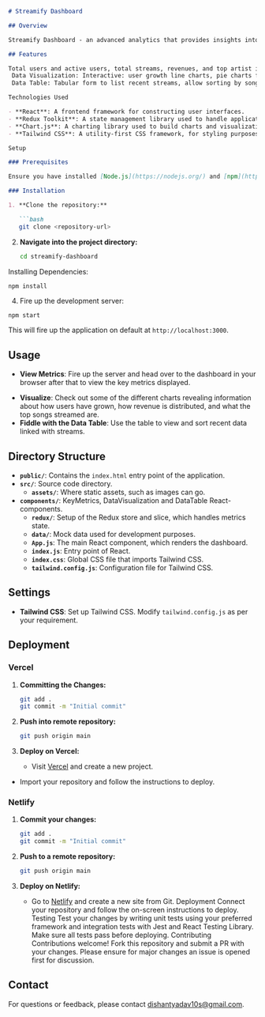 
```markdown
# Streamify Dashboard

## Overview

Streamify Dashboard - an advanced analytics that provides insights into the data of music streaming. The application offers the ability to view key metrics, visualize trends in data, and manage the most recent stream records all in an intuitive and clean manner.

## Features

Total users and active users, total streams, revenues, and top artist in an elegant card.
 Data Visualization: Interactive: user growth line charts, pie charts for revenue distribution, top streamed songs bar charts.
 Data Table: Tabular form to list recent streams, allow sorting by song name, artist, date streamed, stream count.

Technologies Used

- **React**: A frontend framework for constructing user interfaces.
- **Redux Toolkit**: A state management library used to handle application state.
- **Chart.js**: A charting library used to build charts and visualizations.
- **Tailwind CSS**: A utility-first CSS framework, for styling purposes.

Setup

### Prerequisites

Ensure you have installed [Node.js](https://nodejs.org/) and [npm](https://www.npmjs.com/).

### Installation

1. **Clone the repository:**

   ```bash
   git clone <repository-url>
   ```

2. **Navigate into the project directory:**

   ```bash
   cd streamify-dashboard
Installing Dependencies:

``` 
npm install
```
4. Fire up the development server:

```bash
npm start
```

This will fire up the application on default at `http://localhost:3000`.
## Usage

* **View Metrics**: Fire up the server and head over to the dashboard in your browser after that to view the key metrics displayed.
- **Visualize**: Check out some of the different charts revealing information about how users have grown, how revenue is distributed, and what the top songs streamed are.
- **Fiddle with the Data Table**: Use the table to view and sort recent data linked with streams.

## Directory Structure

- **`public/`**: Contains the `index.html` entry point of the application.
- **`src/`**: Source code directory.
  - **`assets/`**: Where static assets, such as images can go.
- **`components/`**: KeyMetrics, DataVisualization and DataTable React-components.
  - **`redux/`**: Setup of the Redux store and slice, which handles metrics state.
  - **`data/`**: Mock data used for development purposes.
  - **`App.js`**: The main React component, which renders the dashboard.
  - **`index.js`**: Entry point of React.
  - **`index.css`**: Global CSS file that imports Tailwind CSS.
  - **`tailwind.config.js`**: Configuration file for Tailwind CSS.

## Settings

- **Tailwind CSS**: Set up Tailwind CSS. Modify `tailwind.config.js` as per your requirement.

## Deployment

### Vercel

1. **Committing the Changes:**

   ```bash
   git add .
   git commit -m "Initial commit"
   ```

2. **Push into remote repository:**

   ```bash
   git push origin main
   ```

3. **Deploy on Vercel:**
   - Visit [Vercel](https://vercel.com/) and create a new project.
- Import your repository and follow the instructions to deploy.

### Netlify

1. **Commit your changes:**

   ```bash
   git add .
   git commit -m "Initial commit"
   ```

2. **Push to a remote repository:**

   ```bash
   git push origin main
   ```

3. **Deploy on Netlify:**
   - Go to [Netlify](https://www.netlify.com/) and create a new site from Git.
Deployment Connect your repository and follow the on-screen instructions to deploy. Testing Test your changes by writing unit tests using your preferred framework and integration tests with Jest and React Testing Library. Make sure all tests pass before deploying. Contributing Contributions welcome! Fork this repository and submit a PR with your changes. Please ensure for major changes an issue is opened first for discussion.


## Contact

For questions or feedback, please contact [dishantyadav10s@gmail.com](mailto:dishantyadav10s@gmail.com).


